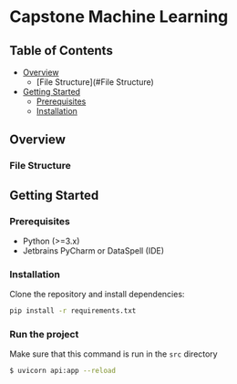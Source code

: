 # Capstone Machine Learning

## Table of Contents

- [Overview](#overview)
  - [File Structure](#File Structure)
- [Getting Started](#getting-started)
  - [Prerequisites](#prerequisites)
  - [Installation](#installation)

## Overview

### File Structure

## Getting Started

### Prerequisites

- Python (>=3.x)
- Jetbrains PyCharm or DataSpell (IDE)

### Installation

Clone the repository and install dependencies:

```sh
pip install -r requirements.txt
```

### Run the project

Make sure that this command is run in the `src` directory

```sh
$ uvicorn api:app --reload
```
